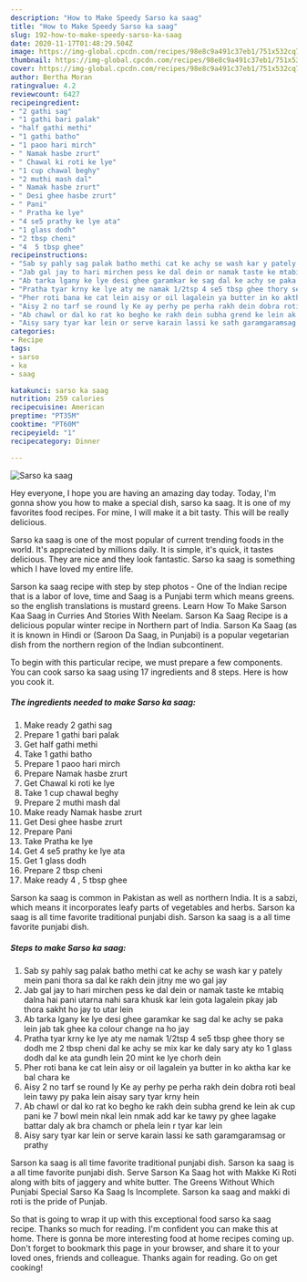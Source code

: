 ```yaml
---
description: "How to Make Speedy Sarso ka saag"
title: "How to Make Speedy Sarso ka saag"
slug: 192-how-to-make-speedy-sarso-ka-saag
date: 2020-11-17T01:48:29.504Z
image: https://img-global.cpcdn.com/recipes/98e8c9a491c37eb1/751x532cq70/sarso-ka-saag-recipe-main-photo.jpg
thumbnail: https://img-global.cpcdn.com/recipes/98e8c9a491c37eb1/751x532cq70/sarso-ka-saag-recipe-main-photo.jpg
cover: https://img-global.cpcdn.com/recipes/98e8c9a491c37eb1/751x532cq70/sarso-ka-saag-recipe-main-photo.jpg
author: Bertha Moran
ratingvalue: 4.2
reviewcount: 6427
recipeingredient:
- "2 gathi sag"
- "1 gathi bari palak"
- "half gathi methi"
- "1 gathi batho"
- "1 paoo hari mirch"
- " Namak hasbe zrurt"
- " Chawal ki roti ke lye"
- "1 cup chawal beghy"
- "2 muthi mash dal"
- " Namak hasbe zrurt"
- " Desi ghee hasbe zrurt"
- " Pani"
- " Pratha ke lye"
- "4 se5 prathy ke lye ata"
- "1 glass dodh"
- "2 tbsp cheni"
- "4  5 tbsp ghee"
recipeinstructions:
- "Sab sy pahly sag palak batho methi cat ke achy se wash kar y pately mein pani thora sa dal ke rakh dein jitny me wo gal jay"
- "Jab gal jay to hari mirchen pess ke dal dein or namak taste ke mtabiq dalna hai pani utarna nahi sara khusk kar lein gota lagalein pkay jab thora sakht ho jay to utar lein"
- "Ab tarka lgany ke lye desi ghee garamkar ke sag dal ke achy se paka lein jab tak ghee ka colour change na ho jay"
- "Pratha tyar krny ke lye aty me namak 1/2tsp 4 se5 tbsp ghee thory se dodh me 2 tbsp cheni dal ke achy se mix kar ke daly sary aty ko 1 glass dodh dal ke ata gundh lein 20 mint ke lye chorh dein"
- "Pher roti bana ke cat lein aisy or oil lagalein ya butter in ko aktha kar ke bal chara ke"
- "Aisy 2 no tarf se round ly Ke ay perhy pe perha rakh dein dobra roti beal lein tawy py paka lein aisay sary tyar krny hein"
- "Ab chawl or dal ko rat ko begho ke rakh dein subha grend ke lein ak cup pani ke 7 bowl mein nkal lein nmak add kar ke tawy py ghee lagake battar daly ak bra chamch or phela lein r tyar kar lein"
- "Aisy sary tyar kar lein or serve karain lassi ke sath garamgaramsag or prathy"
categories:
- Recipe
tags:
- sarso
- ka
- saag

katakunci: sarso ka saag 
nutrition: 259 calories
recipecuisine: American
preptime: "PT35M"
cooktime: "PT60M"
recipeyield: "1"
recipecategory: Dinner

---
```



![Sarso ka saag](https://img-global.cpcdn.com/recipes/98e8c9a491c37eb1/751x532cq70/sarso-ka-saag-recipe-main-photo.jpg)

Hey everyone, I hope you are having an amazing day today. Today, I'm gonna show you how to make a special dish, sarso ka saag. It is one of my favorites food recipes. For mine, I will make it a bit tasty. This will be really delicious.

Sarso ka saag is one of the most popular of current trending foods in the world. It's appreciated by millions daily. It is simple, it's quick, it tastes delicious. They are nice and they look fantastic. Sarso ka saag is something which I have loved my entire life.

Sarson ka saag recipe with step by step photos - One of the Indian recipe that is a labor of love, time and Saag is a Punjabi term which means greens. so the english translations is mustard greens. Learn How To Make Sarson Kaa Saag in Curries And Stories With Neelam. Sarson Ka Saag Recipe is a delicious popular winter recipe in Northern part of India. Sarson Ka Saag (as it is known in Hindi or (Saroon Da Saag, in Punjabi) is a popular vegetarian dish from the northern region of the Indian subcontinent.


To begin with this particular recipe, we must prepare a few components. You can cook sarso ka saag using 17 ingredients and 8 steps. Here is how you cook it.

<!--inarticleads1-->

##### The ingredients needed to make Sarso ka saag:

1. Make ready 2 gathi sag
1. Prepare 1 gathi bari palak
1. Get half gathi methi
1. Take 1 gathi batho
1. Prepare 1 paoo hari mirch
1. Prepare  Namak hasbe zrurt
1. Get  Chawal ki roti ke lye
1. Take 1 cup chawal beghy
1. Prepare 2 muthi mash dal
1. Make ready  Namak hasbe zrurt
1. Get  Desi ghee hasbe zrurt
1. Prepare  Pani
1. Take  Pratha ke lye
1. Get 4 se5 prathy ke lye ata
1. Get 1 glass dodh
1. Prepare 2 tbsp cheni
1. Make ready 4 , 5 tbsp ghee


Sarson ka saag is common in Pakistan as well as northern India. It is a sabzi, which means it incorporates leafy parts of vegetables and herbs. Sarson ka saag is all time favorite traditional punjabi dish. Sarson ka saag is a all time favorite punjabi dish. 

<!--inarticleads2-->

##### Steps to make Sarso ka saag:

1. Sab sy pahly sag palak batho methi cat ke achy se wash kar y pately mein pani thora sa dal ke rakh dein jitny me wo gal jay
1. Jab gal jay to hari mirchen pess ke dal dein or namak taste ke mtabiq dalna hai pani utarna nahi sara khusk kar lein gota lagalein pkay jab thora sakht ho jay to utar lein
1. Ab tarka lgany ke lye desi ghee garamkar ke sag dal ke achy se paka lein jab tak ghee ka colour change na ho jay
1. Pratha tyar krny ke lye aty me namak 1/2tsp 4 se5 tbsp ghee thory se dodh me 2 tbsp cheni dal ke achy se mix kar ke daly sary aty ko 1 glass dodh dal ke ata gundh lein 20 mint ke lye chorh dein
1. Pher roti bana ke cat lein aisy or oil lagalein ya butter in ko aktha kar ke bal chara ke
1. Aisy 2 no tarf se round ly Ke ay perhy pe perha rakh dein dobra roti beal lein tawy py paka lein aisay sary tyar krny hein
1. Ab chawl or dal ko rat ko begho ke rakh dein subha grend ke lein ak cup pani ke 7 bowl mein nkal lein nmak add kar ke tawy py ghee lagake battar daly ak bra chamch or phela lein r tyar kar lein
1. Aisy sary tyar kar lein or serve karain lassi ke sath garamgaramsag or prathy


Sarson ka saag is all time favorite traditional punjabi dish. Sarson ka saag is a all time favorite punjabi dish. Serve Sarson Ka Saag hot with Makke Ki Roti along with bits of jaggery and white butter. The Greens Without Which Punjabi Special Sarso Ka Saag Is Incomplete. Sarson ka saag and makki di roti is the pride of Punjab. 

So that is going to wrap it up with this exceptional food sarso ka saag recipe. Thanks so much for reading. I'm confident you can make this at home. There is gonna be more interesting food at home recipes coming up. Don't forget to bookmark this page in your browser, and share it to your loved ones, friends and colleague. Thanks again for reading. Go on get cooking!
